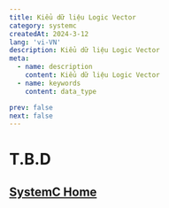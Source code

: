 ```yaml
---
title: Kiểu dữ liệu Logic Vector
category: systemc
createdAt: 2024-3-12
lang: 'vi-VN'
description: Kiểu dữ liệu Logic Vector
meta:
  - name: description
    content: Kiểu dữ liệu Logic Vector
  - name: keywords
    content: data_type

prev: false
next: false
---
```



# T.B.D


## [SystemC Home](/danh-muc/systemc.md)
